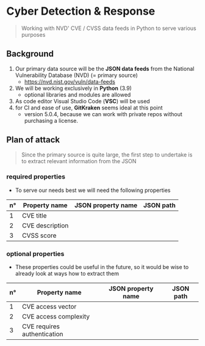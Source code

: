 # Cyber Detection & Response
>  Working with NVD' CVE / CVSS data feeds in Python to serve various purposes

## Background

1. Our primary data source will be the **JSON data feeds** from the National Vulnerability Database (NVD) (= primary source)
   * https://nvd.nist.gov/vuln/data-feeds
2. We will be working exclusively in **Python** (3.9)
   * optional libraries and modules are allowed
3. As code editor Visual Studio Code (**VSC**) will be used
4. for CI and ease of use, **GitKraken** seems ideal at this point
   * version 5.0.4, because we can work with private repos without purchasing a license.

## Plan of attack

> Since the primary source is quite large, the first step to undertake is to extract relevant information from the JSON

### required properties

* To serve our needs best we will need the following properties

| n°   | Property name   | JSON property name | JSON path |
| ---- | --------------- | ------------------ | --------- |
| 1    | CVE title       |                    |           |
| 2    | CVE description |                    |           |
| 3    | CVSS score      |                    |           |

### optional properties

* These properties could be useful in the future, so it would be wise to already look at ways how to extract them

| n°   | Property name               | JSON property name | JSON path |
| ---- | --------------------------- | ------------------ | --------- |
| 1    | CVE access vector           |                    |           |
| 2    | CVE access complexity       |                    |           |
| 3    | CVE requires authentication |                    |           |


